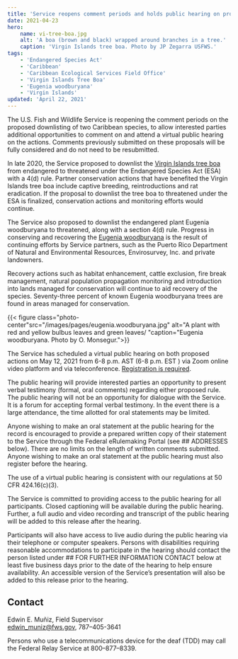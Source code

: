 ```yaml
---
title: 'Service reopens comment periods and holds public hearing on proposed downlistings of two Caribbean species'
date: 2021-04-23
hero:
    name: vi-tree-boa.jpg
    alt: 'A boa (brown and black) wrapped around branches in a tree.'
    caption: 'Virgin Islands tree boa. Photo by JP Zegarra USFWS.'
tags:
    - 'Endangered Species Act'
    - 'Caribbean'
    - 'Caribbean Ecological Services Field Office'
    - 'Virgin Islands Tree Boa'
    - 'Eugenia woodburyana'
    - 'Virgin Islands'
updated: 'April 22, 2021'
---
```


The U.S. Fish and Wildlife Service is reopening the comment periods on the proposed downlisting of two Caribbean species, to allow interested parties additional opportunities to comment on and attend a virtual public hearing on the actions. Comments previously submitted on these proposals will be fully considered and do not need to be resubmitted.

In late 2020, the Service proposed to downlist the [Virgin Islands tree boa](https://www.federalregister.gov/documents/2020/09/30/2020-19027/endangered-and-threatened-wildlife-and-plants-reclassifying-the-virgin-islands-tree-boa-from) from endangered to threatened under the Endangered Species Act (ESA) with a 4(d) rule. Partner conservation actions that have benefited the Virgin Islands tree boa include captive breeding, reintroductions and rat eradication. If the proposal to downlist the tree boa to threatened under the ESA is finalized, conservation actions and monitoring efforts would continue.

The Service also proposed to downlist the endangered plant Eugenia woodburyana to threatened, along with a section 4(d) rule. Progress in conserving and recovering the [Eugenia woodburyana](https://www.federalregister.gov/documents/2020/10/21/2020-20300/endangered-and-threatened-wildlife-and-plants-reclassification-of-eugenia-woodburyana-as-threatened) is the result of continuing efforts by Service partners, such as the Puerto Rico Department of Natural and Environmental Resources, Envirosurvey, Inc. and private landowners.

Recovery actions such as habitat enhancement, cattle exclusion, fire break management, natural population propagation monitoring and introduction into lands managed for conservation will continue to aid recovery of the species. Seventy-three percent of known Eugenia woodburyana trees are found in areas managed for conservation.

{{< figure class="photo-center"src="/images/pages/eugenia.woodburyana.jpg" alt="A plant with red and yellow bulbus leaves and green leaves/ "caption="Eugenia woodburyana. Photo by O. Monsegur.">}}

The Service has scheduled a virtual public hearing on both proposed actions on May 12, 2021 from 6-8 p.m. AST (6-8 p.m. EST ) via Zoom online video platform and via teleconference. [Registration is required](/news/2021/04/caribbean-page-virtual-public-hearing-english/).

The public hearing will provide interested parties an opportunity to present verbal testimony (formal, oral comments) regarding either proposed rule. The public hearing will not be an opportunity for dialogue with the Service. It is a forum for accepting formal verbal testimony. In the event there is a large attendance, the time allotted for oral statements may be limited.

Anyone wishing to make an oral statement at the public hearing for the record is encouraged to provide a prepared written copy of their statement to the Service through the Federal eRulemaking Portal (see ## ADDRESSES below). There are no limits on the length of written comments submitted. Anyone wishing to make an oral statement at the public hearing must also register before the hearing.

The use of a virtual public hearing is consistent with our regulations at 50 CFR 424.16(c)(3).

The Service is committed to providing access to the public hearing for all participants. Closed captioning will be available during the public hearing. Further, a full audio and video recording and transcript of the public hearing will be added to this release after the hearing.

Participants will also have access to live audio during the public hearing via their telephone or computer speakers. Persons with disabilities requiring reasonable accommodations to participate in the hearing should contact the person listed under ## FOR FURTHER INFORMATION CONTACT below at least five business days prior to the date of the hearing to help ensure availability. An accessible version of the Service’s presentation will also be added to this release prior to the hearing.

## Contact
Edwin E. Muñiz, Field Supervisor  
[edwin_muniz@fws.gov](mailto:edwin_muniz@fws.gov), 787–405-3641

Persons who use a telecommunications device for the deaf (TDD) may call the Federal Relay Service at 800–877–8339.
